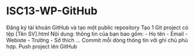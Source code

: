 # ISC13-WP-GitHub
Đăng ký tài khoản GitHub và tạo một public repository Tạo 1 Git project có tệp [Tên SV].html Nội dung: thông tin của bạn bao gồm: - Họ tên - Email - Webiste - Trường - Sở thích ... Commit mỗi dòng thông tin với ghi chú phù hợp. Push project lên GitHub
